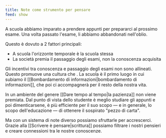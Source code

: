 ```yaml
---
title: Note come strumento per pensare
feed: show
---
```


A scuola abbiamo imparato a prendere appunti per prepararci al prossimo esame. Una volta passato l'esame, li abbiamo abbandonati nell'oblio.

Questo è dovuto a 2 fattori principali:
- A scuola l'orizzonte temporale è la scuola stessa
- La società premia il passaggio degli esami, non la conoscenza acquisita

Gli incentivi tra conoscenza e passaggio degli esami non sono allineati. Questo promuove una cultura che . La scuola è il primo luogo in cui subiamo il [[Bombardamento di informazioni|bombardamento di informazioni]], che poi ci accompagnerà per il resto della nostra vita.

In un ambiente del genere [[Dare tempo al tempo|la pazienza]] non viene premiata. Dal punto di vista dello studente è meglio studiare gli appunti e poi dimenticarsene, è più efficiente per il suo scopo — e in generale, lo scopo dell'educazione — di ottenere il sospirato "pezzo di carta".

Ma con un sistema di note diverso possiamo sfruttarle per accrescerci. Grazie alla [[Scrivere è pensare|scrittura]] possiamo filtrare i nostri pensieri e creare connessioni tra le nostre conoscenze. 